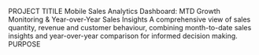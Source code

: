 PROJECT TITILE                                                                                                                                                    Mobile Sales Analytics Dashboard: MTD Growth Monitoring & Year-over-Year Sales Insights                                                                           A comprehensive view of sales quantity, revenue and customer behaviour, combining month-to-date sales insights and year-over-year comparison for informed decision making.
PURPOSE                                                                                                                                                           
